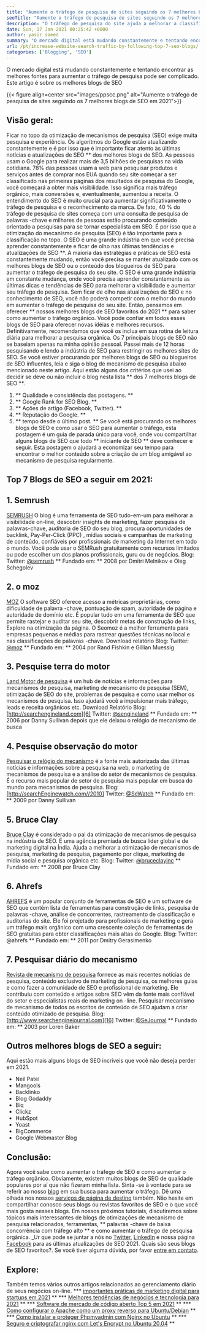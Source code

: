 ```yaml
---
title: "Aumente o tráfego de pesquisa de sites seguindo os 7 melhores blogs de SEO" 
seoTitle: "Aumente o tráfego de pesquisa de sites seguindo os 7 melhores blogs de SEO" 
description: "O tráfego de pesquisa do site ajuda a melhorar a classificação e é um importante fator de crescimento dos negócios. Este artigo é sobre como aumentar o tráfego de pesquisa de sites?" 
date: Sun, 17 Jan 2021 00:25:42 +0000
author: yasir saeed
summary: "O mercado digital está mudando constantemente e tentando encontrar as melhores fontes para aumentar o tráfego de pesquisa pode ser complicado. Este artigo é sobre os melhores blogs de SEO" 
url: /pt/increase-website-search-traffic-by-following-top-7-seo-blogs/
categories: ['Blogging', 'SEO']
---
```


O mercado digital está mudando constantemente e tentando encontrar as melhores fontes para aumentar o tráfego de pesquisa pode ser complicado. Este artigo é sobre os melhores blogs de SEO

{{< figure align=center src="images/ppscc.png" alt="Aumente o tráfego de pesquisa de sites seguindo os 7 melhores blogs de SEO em 2021">}}


## Visão geral:
Ficar no topo da otimização de mecanismos de pesquisa (SEO) exige muita pesquisa e experiência. Os algoritmos do Google estão atualizando constantemente e é por isso que é importante ficar atento às últimas notícias e atualizações de SEO ** dos melhores blogs de SEO. As pessoas usam o Google para realizar mais de 3,5 bilhões de pesquisas na vida cotidiana. 78% das pessoas usam a web para pesquisar produtos e serviços antes de comprar nos EUA quando seu site começar a ser classificado nas primeiras páginas dos resultados de pesquisa do Google, você começará a obter mais visibilidade. Isso significa mais tráfego orgânico, mais conversões e, eventualmente, aumentou a receita.
O entendimento do SEO é muito crucial para aumentar significativamente o tráfego de pesquisa e o reconhecimento da marca. De fato, 40 % do tráfego de pesquisa de sites começa com uma consulta de pesquisa de palavras -chave e milhares de pessoas estão procurando conteúdo orientado a pesquisas para se tornar especialista em SEO. É por isso que a otimização do mecanismo de pesquisa (SEO) é tão importante para a classificação no topo. O SEO é uma grande indústria em que você precisa aprender constantemente e ficar de olho nas últimas tendências e atualizações de SEO **. A maioria das estratégias e práticas de SEO está constantemente mudando, então você precisa se manter atualizado com os melhores blogs de SEO ou o conteúdo dos blogueiros de SEO para aumentar o tráfego de pesquisa do seu site.
O SEO é uma grande indústria em constante mudança, onde você precisa aprender constantemente as últimas dicas e tendências de SEO para melhorar a visibilidade e aumentar seu tráfego de pesquisa. Sem ficar de olho nas atualizações de SEO e no conhecimento de SEO, você não poderá competir com o melhor do mundo em aumentar o tráfego de pesquisa do seu site. Então, pensamos em oferecer ** nossos melhores blogs de SEO favoritos do 2021 ** para saber como aumentar o tráfego orgânico. Você pode confiar em todos esses blogs de SEO para oferecer novas idéias e melhores recursos. Definitivamente, recomendamos que você os inclua em sua rotina de leitura diária para melhorar a pesquisa orgânica. Os 7 principais blogs de SEO não se baseiam apenas na minha opinião pessoal. Passei mais de 12 horas pesquisando e lendo a indústria de SEO para restringir os melhores sites de SEO. Se você estiver procurando por melhores blogs de SEO ou blogueiros de SEO influentes, leia e siga o blog de mecanismo de pesquisa abaixo mencionado neste artigo.
Aqui estão alguns dos critérios que usei ao decidir se deve ou não incluir o blog nesta lista ** dos 7 melhores blogs de SEO **.
  1. ** Qualidade e consistência das postagens. **
  2. ** Google Rank for SEO Blog. **
  3. ** Ações de artigo (Facebook, Twitter). **
  4. ** Reputação do Google. **
  5. ** tempo desde o último post. **
Se você está procurando os melhores blogs de SEO e como usar o SEO para aumentar o tráfego, esta postagem é um guia de parada único para você, onde vou compartilhar alguns blogs de SEO que todo ** iniciante de SEO ** deve conhecer e seguir. Esta postagem o ajudará a economizar seu tempo para encontrar o melhor conteúdo sobre a criação de um blog amigável ao mecanismo de pesquisa regularmente.

## Top 7 Blogs de SEO a seguir em 2021:

## 1. Semrush
[SEMRUSH][1] O blog é uma ferramenta de SEO tudo-em-um para melhorar a visibilidade on-line, descobrir insights de marketing, fazer pesquisa de palavras-chave, auditoria de SEO do seu blog, procura oportunidades de backlink, Pay-Per-Click (PPC) , mídias sociais e campanhas de marketing de conteúdo, confiáveis ​​por profissionais de marketing da Internet em todo o mundo. Você pode usar o SEMRush gratuitamente com recursos limitados ou pode escolher um dos planos profissionais, guru ou de negócios.
Blog:
Twitter: [@semrush][2]
** Fundado em: ** 2008 por Dmitri Melnikov e Oleg Schegolev

## 2. o moz
[MOZ][3] O software SEO oferece acesso a métricas proprietárias, como dificuldade de palavra -chave, pontuação de spam, autoridade de página e autoridade de domínio etc. É popular tudo em uma ferramenta de SEO que permite rastejar e auditar seu site, descobrir metas de construção de links, Explore na otimização da página. O Seomoz é a melhor ferramenta para empresas pequenas e médias para rastrear questões técnicas no local e nas classificações de palavras -chave. Download relatório
Blog:
Twitter: [@moz][4]
** Fundado em: ** 2004 por Rand Fishkin e Gillian Muessig

## 3. Pesquise terra do motor
[Land Motor de pesquisa][5] é um hub de notícias e informações para mecanismos de pesquisa, marketing de mecanismo de pesquisa (SEM), otimização de SEO do site, problemas de pesquisa e como usar melhor os mecanismos de pesquisa. Isso ajudará você a impulsionar mais tráfego, leads e receita orgânicos etc. Download Relatório
Blog: [http://searchengineland.com][6]
Twitter: [@sengineland][7]
** Fundado em: ** 2006 por Danny Sullivan depois que ele deixou o relógio de mecanismo de busca

## 4. Pesquise observação do motor
[Pesquisar o relógio do mecanismo][8] é a fonte mais autorizada das últimas notícias e informações sobre a pesquisa na web, o marketing de mecanismos de pesquisa e a análise do setor de mecanismos de pesquisa. É o recurso mais popular de setor de pesquisa mais popular em busca do mundo para mecanismos de pesquisa.
Blog: [http://searchEnginewatch.com//2010]
Twitter: [@SeWatch][10]
** Fundado em: ** 2009 por Danny Sullivan

## 5. Bruce Clay
[Bruce Clay][11] é considerado o pai da otimização de mecanismos de pesquisa na indústria de SEO. É uma agência premiada de busca líder global e de marketing digital na Índia. Ajuda a melhorar a otimização de mecanismos de pesquisa, marketing de pesquisa, pagamento por clique, marketing de mídia social e pesquisa orgânica etc.
Blog:
Twitter: [@bruceclayinc][12]
** Fundado em: ** 2008 por Bruce Clay

## 6. Ahrefs
[AHREFS][13] é um popular conjunto de ferramentas de SEO e um software de SEO que contém lista de ferramentas para construção de links, pesquisa de palavras -chave, análise de concorrentes, rastreamento de classificação e auditorias do site. Ele foi projetado para profissionais de marketing e gera um tráfego mais orgânico com uma crescente coleção de ferramentas de SEO gratuitas para obter classificações mais altas do Google.
Blog: [][14]
Twitter: @ahrefs
** Fundado em: ** 2011 por Dmitry Gerasimenko

## 7. Pesquisar diário do mecanismo
[Revista de mecanismo de pesquisa][15] fornece as mais recentes notícias de pesquisa, conteúdo exclusivo de marketing de pesquisa, os melhores guias e como fazer a comunidade de SEO e profissional de marketing. Ele contribuiu com conteúdo e artigos sobre SEO vêm da fonte mais confiável do setor e especialistas reais de marketing on -line. Pesquisar mecanismo de mecanismo de todos os escritos de conteúdo de SEO ajudam a criar conteúdo otimizado de pesquisa.
Blog: [http://www.searchenginejournal.com][16]
Twitter: [@SeJournal][17]
** Fundado em: ** 2003 por Loren Baker

## Outros melhores blogs de SEO a seguir:
Aqui estão mais alguns blogs de SEO incríveis que você não deseja perder em 2021.
  * Neil Patel
  * Mangools
  * Backlinko
  * Blog Godaddy
  * Biq
  * Clickz
  * HubSpot
  * Yoast
  * BigCommerce
  * Google Webmaster Blog

## Conclusão:
Agora você sabe como aumentar o tráfego de SEO e como aumentar o tráfego orgânico. Obviamente, existem muitos blogs de SEO de qualidade populares por aí que não fizeram minha lista. Sinta -se à vontade para se referir ao nosso [blog][18] em sua busca para aumentar o tráfego. Dê uma olhada nos nossos [serviços de página de destino][19] também. Não hesite em compartilhar conosco seus blogs ou revistas favoritos de SEO e o que você mais gosta nesses blogs. Em nossos próximos tutoriais, discutiremos sobre tópicos mais interessantes de blogs de otimizações de mecanismo de pesquisa relacionados, ferramentas, ** palavras -chave de baixa concorrência com tráfego alto ** e como aumentar o tráfego de pesquisa orgânica.
_Ur que pode se juntar a nós no [Twitter][20], [LinkedIn][21] e nossa página [Facebook][22] para as últimas atualizações de SEO 2021. Quais são seus blogs de SEO favoritos?. Se você tiver alguma dúvida, por favor [entre em contato][23].

## Explore:
Também temos vários outros artigos relacionados ao gerenciamento diário de seus negócios on-line.
  *** [importantes práticas de marketing digital para startups em 2021][24] **
  *** [Melhores tendências de negócios e tecnologia para 2021][25] **
  *** [Software de mercado de código aberto Top 5 em 2021][26] **
  *** [Como configurar o Apache como um proxy reverso para Ubuntu/Debian][27] **
  *** [Como instalar e proteger Phpmyadmin com Nginx no Ubuntu][28] **
  *** [Seguro e criptografar nginx com Let's Encrypt no Ubuntu 20.04][29] **

  
[1]: https://www.semrush.com/blog/
[2]: https://twitter.com/semrush
[3]: http://moz.com/blog
[4]: https://twitter.com/moz
[5]: http://searchengineland.com
[6]: http://searchengineland.com/
[7]: https://twitter.com/sengineland
[8]: http://searchenginewatch.com/
[9]: https://searchenginewatch.com/
[10]: https://twitter.com/sewatch
[11]: http://www.bruceclay.com/blog
[12]: https://twitter.com/BruceClayInc
[13]: https://ahrefs.com/blog/
[14]: https://www.seoorganic.co.uk/blog/
[15]: http://www.searchenginejournal.com
[16]: http://www.searchenginejournal.com/
[17]: https://twitter.com/sejournal
[18]: https://blog.containerize.com/
[19]: https://products.containerize.com/
[20]: https://twitter.com/containerize_co
[21]: https://www.linkedin.com/company/containerize/
[22]: http://facebook.com/containerize
[23]: mailto:yasir.saeed@aspose.com
[24]: https://blog.containerize.com/marketing-automation/important-digital-marketing-practices-for-startups-in-2021/
[25]: https://blog.containerize.com/2021/04/23/best-business-and-technology-trends-in-2021-and-beyond/
[26]: https://blog.containerize.com/marketplace/top-5-open-source-marketplace-software-in-2021/
[27]: https://blog.containerize.com/web-server-solution-stack/how-to-configure-apache-as-a-reverse-proxy-for-ubuntudebian/
[28]: https://blog.containerize.com/web-server-solution-stack/how-to-install-and-secure-phpmyadmin-with-nginx-on-ubuntu/
[29]: https://blog.containerize.com/web-server-solution-stack/how-to-secure-nginx-with-letsencrypt-on-ubuntu-20-04/
